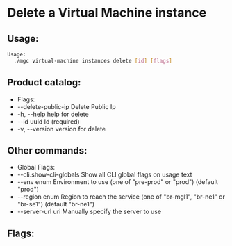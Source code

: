 # Delete a Virtual Machine instance

## Usage:
```bash
Usage:
  ./mgc virtual-machine instances delete [id] [flags]
```

## Product catalog:
- Flags:
- --delete-public-ip   Delete Public Ip
- -h, --help               help for delete
- --id uuid            Id (required)
- -v, --version            version for delete

## Other commands:
- Global Flags:
- --cli.show-cli-globals   Show all CLI global flags on usage text
- --env enum               Environment to use (one of "pre-prod" or "prod") (default "prod")
- --region enum            Region to reach the service (one of "br-mgl1", "br-ne1" or "br-se1") (default "br-ne1")
- --server-url uri         Manually specify the server to use

## Flags:
```bash

```

